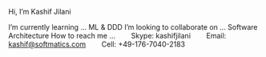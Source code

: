 Hi, I’m Kashif Jilani

I’m currently learning ... ML & DDD
I’m looking to collaborate on ... Software Architecture
How to reach me ... 
&nbsp;&nbsp;&nbsp;&nbsp;&nbsp;&nbsp; Skype: kashifjilani 
&nbsp;&nbsp;&nbsp;&nbsp;&nbsp;&nbsp; Email: kashif@softmatics.com 
&nbsp;&nbsp;&nbsp;&nbsp;&nbsp;&nbsp; Cell: +49-176-7040-2183

<!---
kjilani/kjilani is a ✨ special ✨ repository because its `README.md` (this file) appears on your GitHub profile.
You can click the Preview link to take a look at your changes.
--->

